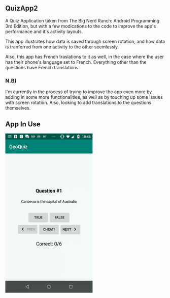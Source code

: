 ## QuizApp2

A Quiz Application taken from The Big Nerd Ranch: Android Programming 3rd Edition, but with a few modications to the code to improve the app's performance and it's activity layouts.

This app illustrates how data is saved through screen rotation, and how data is tranferred from one activity to the other seemlessly.

Also, this app has French traslations to it as well, in the case where the user has their phone's language set to French.
Everything other than the questions have French translations. 

### N.B)

I'm currently in the process of trying to improve the app even more by adding in some more functionalities, as well as by touching up some issues with screen rotation. Also, looking to add translations to the questions themselves. 

## App In Use

<img src="app_in_use.gif" width="275" height="500">
